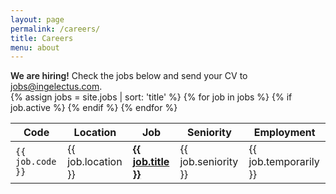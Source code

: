 ```yaml
---
layout: page
permalink: /careers/
title: Careers
menu: about
---
```


<div class="alert alert-info text-center" role="alert">
  <div class="lead"><span style="font-weight: 600">We are hiring!</span> Check the jobs below and send your CV to <a href="mailto:jobs@ingelectus.com">jobs@ingelectus.com</a>.</div>
</div>


<table class="table table-sm table-hover table-responsive">
  <thead>
    <tr>
      <th>Code</th>
      <th>Location</th>
      <th>Job</th>
      <th>Seniority</th>
      <th>Employment</th>
    </tr>
  </thead>
  <tbody>
    {% assign jobs = site.jobs | sort: 'title' %}
    {% for job in jobs %}
      {% if job.active %}
        <tr>
          <td scope="row"><code>{{ job.code }}</code></td>
          <td>{{ job.location }}</td>
          <td><strong><a href="{{ job.url }}">{{ job.title }}</a></strong></td>
          <td>{{ job.seniority }}</td>
          <td>{{ job.temporarily }}</td>
        </tr>
      {% endif %}
    {% endfor %}
  </tbody>
</table>
